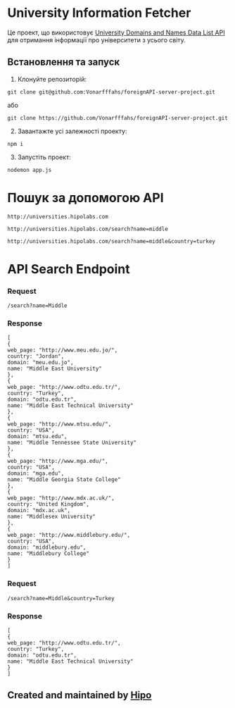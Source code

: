# University Information Fetcher
Це проект, що використовує [University Domains and Names Data List API](https://github.com/Hipo/university-domains-list-api) для отримання інформації про університети з усього світу.
## Встановлення та запуск
1. Клонуйте репозиторій:
```
git clone git@github.com:Vonarfffahs/foreignAPI-server-project.git
```
або
```
git clone https://github.com/Vonarfffahs/foreignAPI-server-project.git
```
2. Завантажте усі залежності проекту:
```
npm i
```
3. Запустіть проект:
```
nodemon app.js
```
# Пошук за допомогою API
```
http://universities.hipolabs.com

http://universities.hipolabs.com/search?name=middle

http://universities.hipolabs.com/search?name=middle&country=turkey
```
# API Search Endpoint
### Request
```
/search?name=Middle
```
### Response
```
[
{
web_page: "http://www.meu.edu.jo/",
country: "Jordan",
domain: "meu.edu.jo",
name: "Middle East University"
},
{
web_page: "http://www.odtu.edu.tr/",
country: "Turkey",
domain: "odtu.edu.tr",
name: "Middle East Technical University"
},
{
web_page: "http://www.mtsu.edu/",
country: "USA",
domain: "mtsu.edu",
name: "Middle Tennessee State University"
},
{
web_page: "http://www.mga.edu/",
country: "USA",
domain: "mga.edu",
name: "Middle Georgia State College"
},
{
web_page: "http://www.mdx.ac.uk/",
country: "United Kingdom",
domain: "mdx.ac.uk",
name: "Middlesex University"
},
{
web_page: "http://www.middlebury.edu/",
country: "USA",
domain: "middlebury.edu",
name: "Middlebury College"
}
]
```
### Request
```
/search?name=Middle&country=Turkey
```
### Response
```
[
{
web_page: "http://www.odtu.edu.tr/",
country: "Turkey",
domain: "odtu.edu.tr",
name: "Middle East Technical University"
}
]
```
## Created and maintained by [Hipo](http://www.hipolabs.com/)
